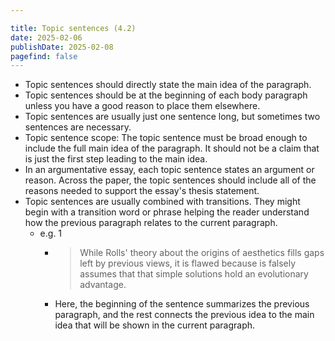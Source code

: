 ```yaml
---

title: Topic sentences (4.2)
date: 2025-02-06
publishDate: 2025-02-08
pagefind: false
---
```

- Topic sentences should directly state the main idea of the paragraph.
- Topic sentences should be at the beginning of each body paragraph unless you have a good reason to place them elsewhere.
- Topic sentences are usually just one sentence long, but sometimes two sentences are necessary.
- Topic sentence scope: The topic sentence must be broad enough to include the full main idea of the paragraph. It should not be a claim that is just the first step leading to the main idea.
- In an argumentative essay, each topic sentence states an argument or reason. Across the paper, the topic sentences should include all of the reasons needed to support the essay's thesis statement.
- Topic sentences are usually combined with transitions. They might begin with a transition word or phrase helping the reader understand how the previous paragraph relates to the current paragraph.
	- e.g. 1
		- > While Rolls' theory about the origins of aesthetics fills gaps left by previous views, it is flawed because is falsely assumes that that simple solutions hold an evolutionary advantage.
		- Here, the beginning of the sentence summarizes the previous paragraph, and the rest connects the previous idea to the main idea that will be shown in the current paragraph.
